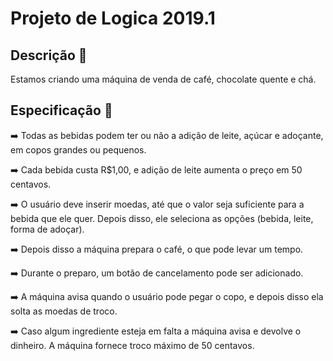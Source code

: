 # Projeto de Logica 2019.1

 ## Descrição :newspaper:
 Estamos criando uma máquina de venda de café, chocolate quente e chá.

 ## Especificação :pushpin:

   :arrow_right:  Todas as bebidas podem ter ou não a adição de leite, açúcar e adoçante, em copos grandes ou pequenos. 

   :arrow_right:  Cada bebida custa R$1,00, e adição de leite aumenta o preço em 50 centavos. 
   
   :arrow_right:  O usuário deve inserir moedas, até que o valor seja suficiente para a bebida que ele quer. 
                 Depois disso, ele seleciona as opções (bebida, leite, forma de adoçar). 
                 
   :arrow_right:  Depois disso a máquina prepara o café, o que pode levar um tempo. 
   
   :arrow_right:  Durante o preparo, um botão de cancelamento pode ser adicionado. 
   
   :arrow_right: A máquina avisa quando o usuário pode pegar o copo, e depois disso ela solta as moedas de troco.
   
   :arrow_right: Caso algum ingrediente esteja em falta a máquina avisa e devolve o dinheiro. A máquina fornece troco máximo de 50 centavos.
